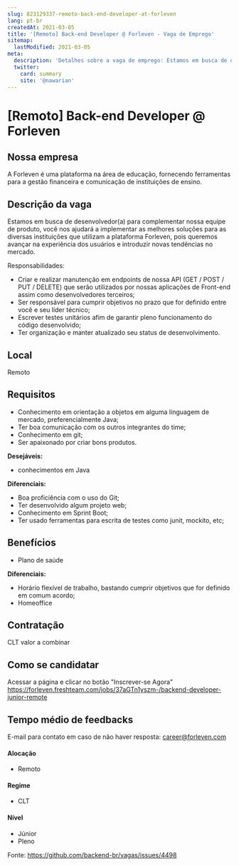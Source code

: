 ```yaml
---
slug: 823129337-remoto-back-end-developer-at-forleven
lang: pt-br
createdAt: 2021-03-05
title: '[Remoto] Back-end Developer @ Forleven - Vaga de Emprego'
sitemap:
  lastModified: 2021-03-05
meta:
  description: 'Detalhes sobre a vaga de emprego: Estamos em busca de desenvolvedor(a) para complementar nossa equipe de produto, você nos ajudará a implementar as melhores soluções para as diversas instituições que utilizam a plataforma Forleven, pois queremos avançar na experiência dos usuários e introduzir novas tendências no mercado. Responsabilidades: - Criar e realizar manutenção em endpoints de nossa API (GET / POST / PUT / DELETE) que serão utilizados por nossas aplicações de Front-end assim como desenvolvedores terceiros; - Ser responsável para cumprir objetivos no prazo que for definido entre você e seu líder técnico; - Escrever testes unitários afim de garantir pleno funcionamento do código desenvolvido; - Ter organização e manter atualizado seu status de desenvolvimento.'
  twitter:
    card: summary
    site: '@nawarian'
---
```


# [Remoto] Back-end Developer @ Forleven

## Nossa empresa

A Forleven é uma plataforma na área de educação, fornecendo ferramentas para a gestão financeira e comunicação de instituições de ensino.

## Descrição da vaga

Estamos em busca de desenvolvedor(a) para complementar nossa equipe de produto, você nos ajudará a implementar as melhores soluções para as diversas instituições que utilizam a plataforma Forleven, pois queremos avançar na experiência dos usuários e introduzir novas tendências no mercado.

Responsabilidades:

- Criar e realizar manutenção em endpoints de nossa API  (GET / POST / PUT / DELETE) que serão utilizados por nossas aplicações de Front-end assim como desenvolvedores terceiros;
- Ser responsável para cumprir objetivos no prazo que for definido entre você e seu líder técnico;
- Escrever testes unitários afim de garantir pleno funcionamento do código desenvolvido;
- Ter organização e manter atualizado seu status de desenvolvimento.

## Local

Remoto

## Requisitos

- Conhecimento em orientação a objetos em alguma linguagem de mercado, preferencialmente Java;
- Ter boa comunicação com os outros integrantes do time;
- Conhecimento em git;
- Ser apaixonado por criar bons produtos.

**Desejáveis:**
- conhecimentos em Java

**Diferenciais:**

- Boa proficiência com o uso do Git;
- Ter desenvolvido algum projeto web;
- Conhecimento em Sprint Boot;
- Ter usado ferramentas para escrita de testes como junit, mockito, etc;

## Benefícios

- Plano de saúde

**Diferenciais:**
- Horário flexível de trabalho, bastando cumprir objetivos que for definido em comum acordo;
- Homeoffice

## Contratação

CLT valor a combinar

## Como se candidatar

Acessar a página e clicar no botão "Inscrever-se Agora"
https://forleven.freshteam.com/jobs/37aGTn1yszm-/backend-developer-junior-remote

## Tempo médio de feedbacks

E-mail para contato em caso de não haver resposta: career@forleven.com

#### Alocação
- Remoto

#### Regime
- CLT

#### Nível
- Júnior
- Pleno




Fonte: https://github.com/backend-br/vagas/issues/4498